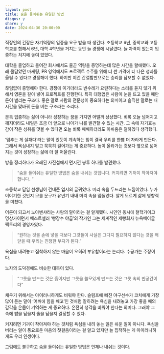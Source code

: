 ```yaml
---
layout: post
title: 숨을 들이쉬는 유일한 방법
disqus: y
share: y
date: 2024-04-30 20:00:00
---
```



직장인의 긴장은 자기역량의 입증을 요구 받을 때 생긴다. 초등학교 6년, 중학교와 고등학교를 합해서 6년, 대학 4학년을 거치는 동안 늘 경쟁에 시달렸다. 늘 자격이 있는지 입증하는 처지에 놓여 있었다. 

대학을 졸업하고 들어간 회사에서도 줄곧 역량을 증명하는데 많은 시간을 할애했다. 오래 몸담았던 마케팅, PR 영역에서도 프로젝트 수주를 위해 더 싼 가격에 더 나은 성과를 올릴 수 있다고 경쟁해야 했다. 하지만 이런 간절함만으로는 승리를 담보할 수 없었다. 

끊임없이 증명해야 한다. 경쟁에 이기더라도 빈수레가 요란하다는 소리를 듣지 않기 위해서 영혼을 갈아 넣어 프로젝트를 진행한다. 특히 대행업은 사람이 눈을 뜨고 있을 때만 돈이 벌리는 구조다. 좋은 말로 사람의 전문성이 중요하다는 의미이고 솔직한 말로는 내 시간을 맞바꿔 돈을 버는 구조라는 소리다. 

문득 입증하는 삶이 아니라 성장하는 꿈을 가지면 어떨까 상상했다. 비록 오늘 넘어지고 깨지더라도 내일은 조금 더 앞으로 나아가 나를 발견할 수 있는 시간. 그 속에 자기효능감이 작은 성취를 맛볼 수 있다면 오늘 비록 패배하더라도 아쉬움은 덜하겠다 생각했다. 

‘멈추는 게 실패다’라는 말이 있듯이 계속하는 힘이 결국 우리를 한뼘 더 자라게 만든다. 그래서 욕심내지 말고 묵묵히 걸어가는 게 중요하다. 높이 올라가는 것보다 옆으로 넓어지는 것이 성장하는 삶에 더 잘 어울린다.

방을 정리하다가 오래된 사진첩에서 먼지낀 봉투 하나를 발견했다. 

>“숨을 들이쉬는 유일한 방법은 숨을 내쉬는 것입니다. 커지려면 기꺼이 작아져야 합니다. “

초등학교 담임 선생님이 건내준 엽서의 글귀였다. 머리 속을 두드리는 느낌이었다. 누가 이야기한 것인지 모를 문구가 유년기 내내 머리 속을 맴돌았다. 알게 모르게 삶에 영향력을 미쳤다. 

어른이 되고서 노아벤샤라는 사람의 말이라는 걸 알게됐다. 시인인 동시에 철학가이고 명상가이면서 베스트셀러 ‘빵장수 야곱’의 작가인 그는 세계적인 제빵회사 뉴욕베이글 팩토리의 경영자였다.

>“원하는 것을 손에 넣을 때보다 그것들이 사실은 그다지 필요하지 않다는 것을 깨닫을 때 우리는 진정한 부자가 된다.”

욕심을 내려놓고 집착하지 않는 마음이 오히려 부유함이라는 논리다. 수긍가는 주장이다. 

노자의 도덕경에도 비슷한 대목이 있다. 

>“그릇을 만드는 것은 흙이지만 그릇을 쓸모있게 만드는 것은 그릇 속의 빈공간이다” 

채우기 위해서는 아이러니하게도 비워야 한다. 슬럼프에 빠진 야구선수가 코치에게 가장 많이 듣는 말이 ‘어깨에 힘을 빼고’인 것처럼 잘하려는 욕심을 내려놓고 가장 좋을 때의 감각을 온몸이 기억하는 게 중요하다. 온전히 생각을 비워야 한다는 의미다. 그래야 그 속에 밥을 담을지 술을 담을지 결정할 수 있다. 

커지려면 기꺼이 작아져야 하는 것처럼 욕심을 내려 놓는 일은 쉬운 일이 아니다. 욕심을 버리는 일이 풍요로운 마음의 첫걸음이라는 걸 알고 있지만 늘 집착하는 게 아이러니하게도 우리 인생이다.

그럼에도 불구하고 숨을 들이쉬는 유일한 방법은 언제나 내쉬는 것이다.